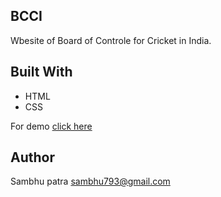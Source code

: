 ## BCCI 
Wbesite of Board of Controle for Cricket in India.
## Built With
- HTML
- CSS

For demo [click here](https://bcci-webpage.herokuapp.com/)
## Author
Sambhu patra sambhu793@gmail.com 
